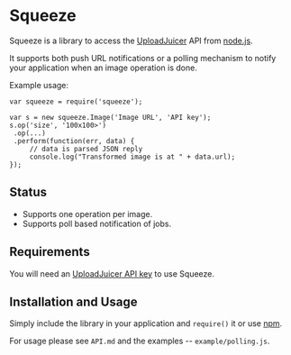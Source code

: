 # Squeeze

Squeeze is a library to access the [UploadJuicer](http://uploadjuicer.com) API from [node.js](http://nodejs.org).

It supports both push URL notifications or a polling mechanism to notify your application when an image operation is done.

Example usage:

    var squeeze = require('squeeze');

    var s = new squeeze.Image('Image URL', 'API key');
    s.op('size', '100x100>')
     .op(...)
     .perform(function(err, data) {
         // data is parsed JSON reply
         console.log("Transformed image is at " + data.url);
    });

## Status

* Supports one operation per image.
* Supports poll based notification of jobs.

## Requirements

You will need an [UploadJuicer API key](http://www.uploadjuicer.com/plans) to use Squeeze.

## Installation and Usage

Simply include the library in your application and `require()` it or use [npm](http://npmjs.org).

For usage please see `API.md` and the examples -- `example/polling.js`.
